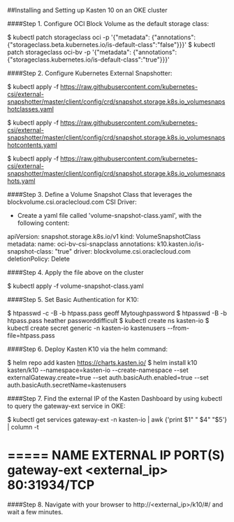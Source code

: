 ##Installing and Setting up Kasten 10 on an OKE cluster


####Step 1. Configure OCI Block Volume as the default storage class:

$ kubectl patch storageclass oci -p '{"metadata": {"annotations": {"storageclass.beta.kubernetes.io/is-default-class":"false"}}}'
$ kubectl patch storageclass oci-bv -p '{"metadata": {"annotations":{"storageclass.kubernetes.io/is-default-class":"true"}}}'


####Step 2. Configure Kubernetes External Snapshotter:

$ kubectl apply -f https://raw.githubusercontent.com/kubernetes-csi/external-snapshotter/master/client/config/crd/snapshot.storage.k8s.io_volumesnapshotclasses.yaml

$ kubectl apply -f https://raw.githubusercontent.com/kubernetes-csi/external-snapshotter/master/client/config/crd/snapshot.storage.k8s.io_volumesnapshotcontents.yaml

$ kubectl apply -f https://raw.githubusercontent.com/kubernetes-csi/external-snapshotter/master/client/config/crd/snapshot.storage.k8s.io_volumesnapshots.yaml


####Step 3. Define a Volume Snapshot Class that leverages the blockvolume.csi.oraclecloud.com CSI Driver:

* Create a yaml file called 'volume-snapshot-class.yaml', with the following content:

apiVersion: snapshot.storage.k8s.io/v1
kind: VolumeSnapshotClass
metadata:
  name: oci-bv-csi-snapclass
  annotations:
    k10.kasten.io/is-snapshot-class: "true"
driver: blockvolume.csi.oraclecloud.com
deletionPolicy: Delete


####Step 4. Apply the file above on the cluster

$ kubectl apply -f volume-snapshot-class.yaml


####Step 5. Set Basic Authentication for K10:

$ htpasswd -c -B -b htpass.pass geoff Mytoughpassword
$ htpasswd -B -b htpass.pass heather  passworddifficult
$ kubectl create ns kasten-io
$ kubectl create secret generic -n kasten-io kastenusers --from-file=htpass.pass


####Step 6. Deploy Kasten K10 via the helm command:

$ helm repo add kasten https://charts.kasten.io/
$ helm install k10 kasten/k10 --namespace=kasten-io --create-namespace --set externalGateway.create=true --set auth.basicAuth.enabled=true --set auth.basicAuth.secretName=kastenusers


####Step 7. Find the external IP of the Kasten Dashboard by using kubectl to query the gateway-ext service in OKE:

$ kubectl get services gateway-ext -n kasten-io | awk {'print $1" " $4" "$5'} | column -t

=====
NAME        EXTERNAL IP   PORT(S)
gateway-ext <external_ip> 80:31934/TCP
=====


####Step 8. Navigate with your browser to http://<external_ip>/k10/#/ and wait a few minutes.
